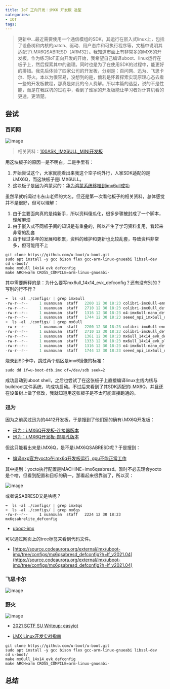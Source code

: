 ```yaml
---
title: IoT 正向开发：iMX6 开发板 选型
categories:
- IOT
tags: 
---
```


> 更新中...最近需要使用一个通信模组的SDK，其运行在嵌入式linux上，包括了设备树和内核的patch、驱动、用户态库和可执行程序等，文档中说明其适配了i.MX6QSABRESD（ARM32）。我知道市面上有非常多的iMX6的开发板，作为练习IoT正向开发的开始，我希望自己编译uboot、linux运行在板子上，然后探索其中的道理。同时也是为了在使用SDK的过程中，能更好的排错。我先后体验了四家公司的开发板，分别是：百问网、迅为、飞思卡尔、野火。本以为很容易，没想到的是，倘若是怀着探索实现原理心态去看一些的开发板教程，那真是如此的令人费解。所以本篇的选型，说的不是性能，而是在我踩坑的过程中，看到了谁家的开发板能让学习者对计算机看的更透，更清楚。

## 尝试

### 百问网 

![image](https://xuanxuanblingbling.github.io/assets/pic/imx6/100ask.jpeg)

> 相关资料：[100ASK_IMX6ULL_MINI开发板](https://download.100ask.org/boards/Nxp/100ask_imx6ull_mini/index.html)

用这块板子的原因一是不明白，二是手里有：

1. 开始尝试这个，大家就能看出来我这个空子纯外行，人家SDK适配的是i.MX6Q，而这块板子是i.MX6ULL。
2. 这块板子是因为鸿蒙买的：[华为鸿蒙系统移植到imx6ull成功](https://zhuanlan.zhihu.com/p/232860040)

虽然早就听闻过韦东山老师的大名，但还是第一次看他板子的相关资料，总体感觉并不是很好，但可以理解：

1. 由于主要面向真的是纯新手，所以资料傻瓜化，很多步骤被封成了一个脚本，理解麻烦
2. 由于嵌入式不同板子间的知识是有重叠的，所以产生了学习资料复用，看起来非常的乱套
3. 由于经过多年的发展和积累，资料的维护和更新也比较乱套，导致资料非常多，但可能用不上

```
git clone https://github.com/u-boot/u-boot.git
sudo apt install -y gcc bison flex gcc-arm-linux-gnueabi libssl-dev
cd u-boot/
make mx6ull_14x14_evk_defconfig
make ARCH=arm CROSS_COMPILE=arm-linux-gnueabi-
```

其中需要解释的是：为什么要写mx6ull_14x14_evk_defconfig？还有没有别的？写别的行不行？


```c
➜  ls -al ./configs/ | grep imx6ull
-rw-r--r--     1 xuanxuan  staff   2200 12 30 18:23 colibri-imx6ull-emmc_defconfig
-rw-r--r--     1 xuanxuan  staff   2710 12 30 18:23 colibri-imx6ull_defconfig
-rw-r--r--     1 xuanxuan  staff   1316 12 30 18:23 o4-imx6ull-nano_defconfig
-rw-r--r--     1 xuanxuan  staff   1744 12 30 18:23 seeed_npi_imx6ull_defconfig
➜  ls -al ./configs/ | grep mx6ull 
-rw-r--r--     1 xuanxuan  staff   2200 12 30 18:23 colibri-imx6ull-emmc_defconfig
-rw-r--r--     1 xuanxuan  staff   2710 12 30 18:23 colibri-imx6ull_defconfig
-rw-r--r--     1 xuanxuan  staff   1361 12 30 18:23 mx6ull_14x14_evk_defconfig
-rw-r--r--     1 xuanxuan  staff   1333 12 30 18:23 mx6ull_14x14_evk_plugin_defconfig
-rw-r--r--     1 xuanxuan  staff   1316 12 30 18:23 o4-imx6ull-nano_defconfig
-rw-r--r--     1 xuanxuan  staff   1744 12 30 18:23 seeed_npi_imx6ull_defconfig
```

烧录到SD卡中，跳过两个扇区是imx6镜像的标准：

```
sudo dd if=u-boot-dtb.imx of=/dev/sdb seek=2
```

成功启动到uboot shell，之后也尝试了在这张板子上直接编译linux主线内核与buildroot文件系统，均成功启动。不过后来看到了其SDK适配的i.MX6Q，并且还在设备树上做了修改，我就知道用这张板子是不太可能直接跑通的。

### 迅为

因为之前买过迅为的4412开发板，于是搜到了他们家的确有i.MX6Q开发板：

- [迅为：i.MX6Q开发板-连接器版本](http://www.topeetboard.com/Product/iMX6.html)
- [迅为：i.MX6Q开发板-邮票孔版本](http://www.topeetboard.com/Product/iMX61.html)

但这只能看出来是i.MX6Q，是不是i.MX6QSABRESD呢？于是搜到：

- [编译nxp官方yocto在imx6q开发板运行, gpu不能正常工作](http://bbs.topeetboard.com/forum.php?mod=viewthread&tid=19839&highlight=imx6q)

其中提到：yocto执行配置是MACHINE=imx6qsabresd。暂时不必去理会yocto是个啥，但看到配置和目标的确一，那看起来很靠谱了，所以买：

![image](https://xuanxuanblingbling.github.io/assets/pic/imx6/topeet.jpeg)


或者说SABRESD又是啥呢？

```
➜  ls -al ./configs/ | grep imx6qs
➜  ls -al ./configs/ | grep mx6qs 
-rw-r--r--     1 xuanxuan  staff   2224 12 30 18:23 mx6qsabrelite_defconfig
```

- [uboot-imx](https://source.codeaurora.org/external/imx/uboot-imx)

可以通过网页上的tree标签来看到代码文件。

- [https://source.codeaurora.org/external/imx/uboot-imx/tree/configs/mx6qsabresd_defconfig?h=lf_v2021.04](https://source.codeaurora.org/external/imx/uboot-imx/tree/configs/mx6qsabresd_defconfig?h=lf_v2021.04)


### 飞思卡尔

![image](https://xuanxuanblingbling.github.io/assets/pic/imx6/freescale.jpeg)

### 野火

![image](https://xuanxuanblingbling.github.io/assets/pic/imx6/embedfire.jpeg)

- [2021 SCTF SU Writeup: easyiot](https://team-su.github.io/passages/2021-12-25-SCTF/)

- [i.MX Linux开发实战指南](http://doc.embedfire.com/linux/imx6/base/zh/latest/index.html)

```
git clone https://github.com/u-boot/u-boot.git
sudo apt install -y gcc bison flex gcc-arm-linux-gnueabi libssl-dev
cd u-boot/
make mx6ull_14x14_evk_defconfig
make ARCH=arm CROSS_COMPILE=arm-linux-gnueabi-
```


## 总结